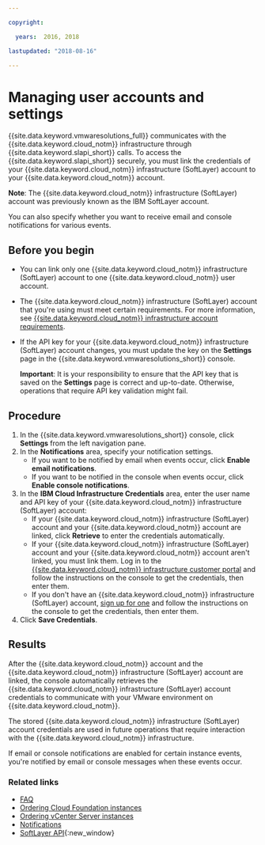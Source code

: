 ```yaml
---

copyright:

  years:  2016, 2018

lastupdated: "2018-08-16"

---
```


# Managing user accounts and settings

{{site.data.keyword.vmwaresolutions_full}} communicates with the {{site.data.keyword.cloud_notm}} infrastructure through {{site.data.keyword.slapi_short}} calls. To access the {{site.data.keyword.slapi_short}} securely, you must link the credentials of your {{site.data.keyword.cloud_notm}} infrastructure (SoftLayer) account to your {{site.data.keyword.cloud_notm}} account.

**Note**: The {{site.data.keyword.cloud_notm}} infrastructure (SoftLayer) account was previously known as the IBM SoftLayer account.

You can also specify whether you want to receive email and console notifications for various events.

## Before you begin

* You can link only one {{site.data.keyword.cloud_notm}} infrastructure (SoftLayer) account to one {{site.data.keyword.cloud_notm}} user account.
* The {{site.data.keyword.cloud_notm}} infrastructure (SoftLayer) account that you're using must meet certain requirements. For more information, see [{{site.data.keyword.cloud_notm}} infrastructure account requirements](slaccountrequirement.html).
* If the API key for your {{site.data.keyword.cloud_notm}} infrastructure (SoftLayer) account changes, you must update the key on the **Settings** page in the {{site.data.keyword.vmwaresolutions_short}} console.

   **Important**: It is your responsibility to ensure that the API key that is saved on the **Settings** page is correct and up-to-date. Otherwise, operations that require API key validation might fail.

## Procedure

1. In the {{site.data.keyword.vmwaresolutions_short}} console, click **Settings** from the left navigation pane.
2. In the **Notifications** area, specify your notification settings.
   * If you want to be notified by email when events occur, click **Enable email notifications**.
   * If you want to be notified in the console when events occur, click **Enable console notifications**.
3. In the **IBM Cloud Infrastructure Credentials** area, enter the user name and API key of your {{site.data.keyword.cloud_notm}} infrastructure (SoftLayer) account:
   * If your {{site.data.keyword.cloud_notm}} infrastructure (SoftLayer) account and your {{site.data.keyword.cloud_notm}} account are linked, click **Retrieve** to enter the credentials automatically.
   * If your {{site.data.keyword.cloud_notm}} infrastructure (SoftLayer) account and your {{site.data.keyword.cloud_notm}} account aren't linked, you must link them. Log in to the [{{site.data.keyword.cloud_notm}} infrastructure customer portal](https://control.softlayer.com/) and follow the instructions on the console to get the credentials, then enter them.
   * If you don't have an {{site.data.keyword.cloud_notm}} infrastructure (SoftLayer) account, [sign up for one](../vmonic/signing_softlayer_account.html) and follow the instructions on the console to get the credentials, then enter them.
4. Click **Save Credentials**.

## Results

After the {{site.data.keyword.cloud_notm}} account and the {{site.data.keyword.cloud_notm}} infrastructure (SoftLayer) account are linked, the console automatically retrieves the {{site.data.keyword.cloud_notm}} infrastructure (SoftLayer) account credentials to communicate with your VMware environment on {{site.data.keyword.cloud_notm}}.

The stored {{site.data.keyword.cloud_notm}} infrastructure (SoftLayer) account credentials are used in future operations that require interaction with the {{site.data.keyword.cloud_notm}} infrastructure.

If email or console notifications are enabled for certain instance events, you're notified by email or console messages when these events occur.

### Related links

* [FAQ](faq.html)
* [Ordering Cloud Foundation instances](../sddc/sd_orderinginstance.html)
* [Ordering vCenter Server instances](../vcenter/vc_orderinginstance.html)
* [Notifications](notifications.html)
* [SoftLayer API](../../../customer-portal/cpapi.html){:new_window}

